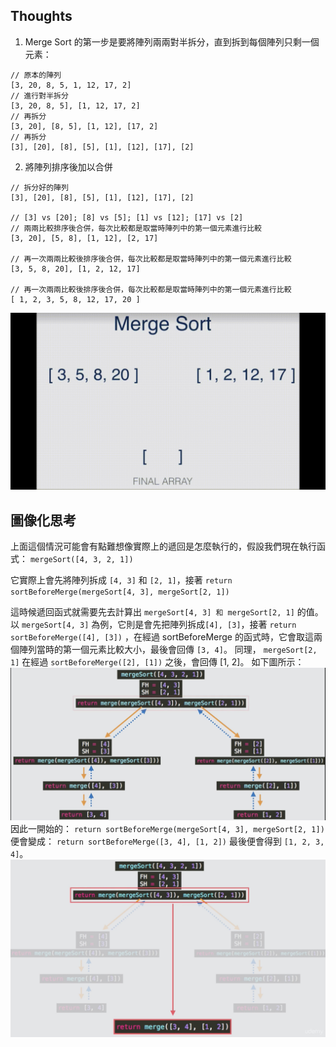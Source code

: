 ## Thoughts

1. Merge Sort 的第一步是要將陣列兩兩對半拆分，直到拆到每個陣列只剩一個元素：

```
// 原本的陣列
[3, 20, 8, 5, 1, 12, 17, 2]
// 進行對半拆分
[3, 20, 8, 5], [1, 12, 17, 2]
// 再拆分
[3, 20], [8, 5], [1, 12], [17, 2]
// 再拆分
[3], [20], [8], [5], [1], [12], [17], [2]
```

2. 將陣列排序後加以合併

```
// 拆分好的陣列
[3], [20], [8], [5], [1], [12], [17], [2]

// [3] vs [20]; [8] vs [5]; [1] vs [12]; [17] vs [2]
// 兩兩比較排序後合併，每次比較都是取當時陣列中的第一個元素進行比較
[3, 20], [5, 8], [1, 12], [2, 17]

// 再一次兩兩比較後排序後合併，每次比較都是取當時陣列中的第一個元素進行比較
[3, 5, 8, 20], [1, 2, 12, 17]

// 再一次兩兩比較後排序後合併，每次比較都是取當時陣列中的第一個元素進行比較
[ 1, 2, 3, 5, 8, 12, 17, 20 ]
```

![merge](./mergeSort.gif)

## 圖像化思考

上面這個情況可能會有點難想像實際上的遞回是怎麼執行的，假設我們現在執行函式：
`mergeSort([4, 3, 2, 1])`

它實際上會先將陣列拆成 `[4, 3]` 和 `[2, 1]`，接著
`return sortBeforeMerge(mergeSort[4, 3], mergeSort[2, 1])`

這時候遞回函式就需要先去計算出 `mergeSort[4, 3] 和 mergeSort[2, 1]` 的值。
以 `mergeSort[4, 3]` 為例，它則是會先把陣列拆成`[4], [3]`，接著 `return sortBeforeMerge([4], [3])` ，在經過 sortBeforeMerge 的函式時，它會取這兩個陣列當時的第一個元素比較大小，最後會回傳 `[3, 4]`。
同理， `mergeSort[2, 1]` 在經過 `sortBeforeMerge([2], [1])` 之後，會回傳 [1, 2]。
如下圖所示：
![merge](./ocmJAi6.jpg)
因此一開始的：
`return sortBeforeMerge(mergeSort[4, 3], mergeSort[2, 1])`
便會變成：
`return sortBeforeMerge([3, 4], [1, 2])`
最後便會得到 `[1, 2, 3, 4]`。
![merge](./INa3A8F.jpg)
